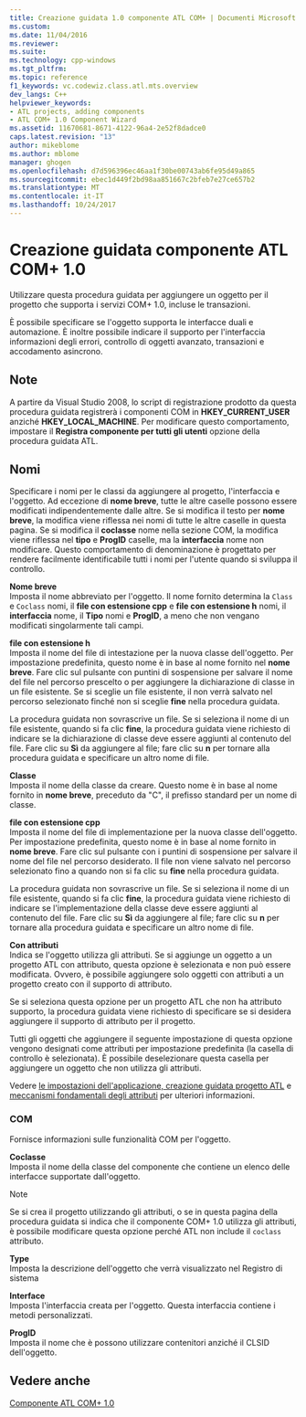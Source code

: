 ```yaml
---
title: Creazione guidata 1.0 componente ATL COM+ | Documenti Microsoft
ms.custom: 
ms.date: 11/04/2016
ms.reviewer: 
ms.suite: 
ms.technology: cpp-windows
ms.tgt_pltfrm: 
ms.topic: reference
f1_keywords: vc.codewiz.class.atl.mts.overview
dev_langs: C++
helpviewer_keywords:
- ATL projects, adding components
- ATL COM+ 1.0 Component Wizard
ms.assetid: 11670681-8671-4122-96a4-2e52f8dadce0
caps.latest.revision: "13"
author: mikeblome
ms.author: mblome
manager: ghogen
ms.openlocfilehash: d7d596396ec46aa1f30be00743ab6fe95d49a865
ms.sourcegitcommit: ebec1d449f2bd98aa851667c2bfeb7e27ce657b2
ms.translationtype: MT
ms.contentlocale: it-IT
ms.lasthandoff: 10/24/2017
---
```

# <a name="atl-com-10-component-wizard"></a>Creazione guidata componente ATL COM+ 1.0
Utilizzare questa procedura guidata per aggiungere un oggetto per il progetto che supporta i servizi COM+ 1.0, incluse le transazioni.  
  
 È possibile specificare se l'oggetto supporta le interfacce duali e automazione. È inoltre possibile indicare il supporto per l'interfaccia informazioni degli errori, controllo di oggetti avanzato, transazioni e accodamento asincrono.  
  
## <a name="remarks"></a>Note  
 A partire da Visual Studio 2008, lo script di registrazione prodotto da questa procedura guidata registrerà i componenti COM in **HKEY_CURRENT_USER** anziché **HKEY_LOCAL_MACHINE**. Per modificare questo comportamento, impostare il **Registra componente per tutti gli utenti** opzione della procedura guidata ATL.  
  
## <a name="names"></a>Nomi  
 Specificare i nomi per le classi da aggiungere al progetto, l'interfaccia e l'oggetto. Ad eccezione di **nome breve**, tutte le altre caselle possono essere modificati indipendentemente dalle altre. Se si modifica il testo per **nome breve**, la modifica viene riflessa nei nomi di tutte le altre caselle in questa pagina. Se si modifica il **coclasse** nome nella sezione COM, la modifica viene riflessa nel **tipo** e **ProgID** caselle, ma la **interfaccia** nome non modificare. Questo comportamento di denominazione è progettato per rendere facilmente identificabile tutti i nomi per l'utente quando si sviluppa il controllo.  
  
 **Nome breve**  
 Imposta il nome abbreviato per l'oggetto. Il nome fornito determina la `Class` e `Coclass` nomi, il **file con estensione cpp** e **file con estensione h** nomi, il **interfaccia** nome, il **Tipo** nomi e **ProgID**, a meno che non vengano modificati singolarmente tali campi.  
  
 **file con estensione h**  
 Imposta il nome del file di intestazione per la nuova classe dell'oggetto. Per impostazione predefinita, questo nome è in base al nome fornito nel **nome breve**. Fare clic sul pulsante con puntini di sospensione per salvare il nome del file nel percorso prescelto o per aggiungere la dichiarazione di classe in un file esistente. Se si sceglie un file esistente, il non verrà salvato nel percorso selezionato finché non si sceglie **fine** nella procedura guidata.  
  
 La procedura guidata non sovrascrive un file. Se si seleziona il nome di un file esistente, quando si fa clic **fine**, la procedura guidata viene richiesto di indicare se la dichiarazione di classe deve essere aggiunti al contenuto del file. Fare clic su **Sì** da aggiungere al file; fare clic su **n** per tornare alla procedura guidata e specificare un altro nome di file.  
  
 **Classe**  
 Imposta il nome della classe da creare. Questo nome è in base al nome fornito in **nome breve**, preceduto da "C", il prefisso standard per un nome di classe.  
  
 **file con estensione cpp**  
 Imposta il nome del file di implementazione per la nuova classe dell'oggetto. Per impostazione predefinita, questo nome è in base al nome fornito in **nome breve**. Fare clic sul pulsante con i puntini di sospensione per salvare il nome del file nel percorso desiderato. Il file non viene salvato nel percorso selezionato fino a quando non si fa clic su **fine** nella procedura guidata.  
  
 La procedura guidata non sovrascrive un file. Se si seleziona il nome di un file esistente, quando si fa clic **fine**, la procedura guidata viene richiesto di indicare se l'implementazione della classe deve essere aggiunti al contenuto del file. Fare clic su **Sì** da aggiungere al file; fare clic su **n** per tornare alla procedura guidata e specificare un altro nome di file.  
  
 **Con attributi**  
 Indica se l'oggetto utilizza gli attributi. Se si aggiunge un oggetto a un progetto ATL con attributo, questa opzione è selezionata e non può essere modificata. Ovvero, è possibile aggiungere solo oggetti con attributi a un progetto creato con il supporto di attributo.  
  
 Se si seleziona questa opzione per un progetto ATL che non ha attributo supporto, la procedura guidata viene richiesto di specificare se si desidera aggiungere il supporto di attributo per il progetto.  
  
 Tutti gli oggetti che aggiungere il seguente impostazione di questa opzione vengono designati come attributi per impostazione predefinita (la casella di controllo è selezionata). È possibile deselezionare questa casella per aggiungere un oggetto che non utilizza gli attributi.  
  
 Vedere [le impostazioni dell'applicazione, creazione guidata progetto ATL](../../atl/reference/application-settings-atl-project-wizard.md) e [meccanismi fondamentali degli attributi](../../windows/basic-mechanics-of-attributes.md) per ulteriori informazioni.  
  
### <a name="com"></a>COM  
 Fornisce informazioni sulle funzionalità COM per l'oggetto.  
  
 **Coclasse**  
 Imposta il nome della classe del componente che contiene un elenco delle interfacce supportate dall'oggetto.  
  
> [!NOTE]
>  Se si crea il progetto utilizzando gli attributi, o se in questa pagina della procedura guidata si indica che il componente COM+ 1.0 utilizza gli attributi, è possibile modificare questa opzione perché ATL non include il `coclass` attributo.  
  
 **Type**  
 Imposta la descrizione dell'oggetto che verrà visualizzato nel Registro di sistema  
  
 **Interface**  
 Imposta l'interfaccia creata per l'oggetto. Questa interfaccia contiene i metodi personalizzati.  
  
 **ProgID**  
 Imposta il nome che è possono utilizzare contenitori anziché il CLSID dell'oggetto.  
  
## <a name="see-also"></a>Vedere anche  
 [Componente ATL COM+ 1.0](../../atl/reference/adding-an-atl-com-plus-1-0-component.md)

